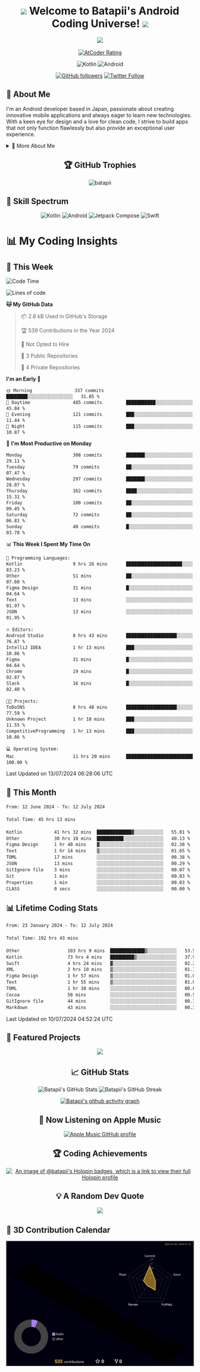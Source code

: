 <h1 align="center">
  <img src="https://media.giphy.com/media/hvRJCLFzcasrR4ia7z/giphy.gif" width="28">
  Welcome to Batapii's Android Coding Universe!
  <img src="https://media.giphy.com/media/hvRJCLFzcasrR4ia7z/giphy.gif" width="28">
</h1>

<p align="center">
  <img src="https://readme-typing-svg.herokuapp.com/?lines=Android+Developer+in+Japan;Always%20learning%20new%20things&font=Fira%20Code&center=true&width=440&height=45&color=f75c7e&vCenter=true&size=22">
</p>

<div align="center">
  
[![AtCoder Rating](https://img.shields.io/endpoint?url=https%3A%2F%2Fatcoder-badges.now.sh%2Fapi%2Fatcoder%2Fjson%2Fbatapii3939)](https://atcoder.jp/users/batapii3939)

![Kotlin](https://img.shields.io/badge/Kotlin-★☆☆☆☆☆☆☆☆☆-brightgreen)
![Android](https://img.shields.io/badge/Android-★☆☆☆☆☆☆☆☆☆-brightgreen)

  
[![GitHub followers](https://img.shields.io/github/followers/batapii?style=social)](https://github.com/batapii)
[![Twitter Follow](https://img.shields.io/twitter/follow/batapii?style=social)](https://twitter.com/batapii3939)

</div>

## 🚀 About Me
I'm an Android developer based in Japan, passionate about creating innovative mobile applications and always eager to learn new technologies. With a keen eye for design and a love for clean code, I strive to build apps that not only function flawlessly but also provide an exceptional user experience.

<details>
<summary>🌟 More About Me</summary>

- 🔭 I'm currently working on revolutionizing mobile productivity apps
- 🌱 I'm currently learning Kotlin Multiplatform and Jetpack Compose
- 👯 I'm looking to collaborate on open-source Android projects
- 💬 Ask me about Android development, Kotlin, and mobile UX design
- ⚡ Fun fact: I can solve a Rubik's cube in under 2 minutes!

</details>

<h2 align="center">🏆 GitHub Trophies</h2>
<p align="center">
  <img src="https://github-profile-trophy.vercel.app/?username=batapii&theme=nord&column=7&no-frame=true&no-bg=true&rank=SECRET,SSS,SS,S,AAA,AA,A,B,C,?" alt="batapii" />
</p>

## 🌈 Skill Spectrum

<div align="center">

![Kotlin](https://img.shields.io/badge/Kotlin-0095D5?style=for-the-badge&logo=kotlin&logoColor=white)
![Android](https://img.shields.io/badge/Android-3DDC84?style=for-the-badge&logo=android&logoColor=white)
![Jetpack Compose](https://img.shields.io/badge/Jetpack%20Compose-4285F4?style=for-the-badge&logo=jetpackcompose&logoColor=white)
![Swift](https://img.shields.io/badge/Swift-FA7343?style=for-the-badge&logo=swift&logoColor=white)

</div>


# 📊 My Coding Insights

## 📅 This Week
<!--START_SECTION:waka-week-->
![Code Time](http://img.shields.io/badge/Code%20Time-192%20hrs%2051%20mins-blue)

![Lines of code](https://img.shields.io/badge/From%20Hello%20World%20I%27ve%20Written-75.9%20thousand%20lines%20of%20code-blue)

**🐱 My GitHub Data** 

> 📦 2.8 kB Used in GitHub's Storage 
 > 
> 🏆 539 Contributions in the Year 2024
 > 
> 🚫 Not Opted to Hire
 > 
> 📜 3 Public Repositories 
 > 
> 🔑 4 Private Repositories 
 > 
**I'm an Early 🐤** 

```text
🌞 Morning                337 commits         ████████░░░░░░░░░░░░░░░░░   31.85 % 
🌆 Daytime                485 commits         ███████████░░░░░░░░░░░░░░   45.84 % 
🌃 Evening                121 commits         ███░░░░░░░░░░░░░░░░░░░░░░   11.44 % 
🌙 Night                  115 commits         ███░░░░░░░░░░░░░░░░░░░░░░   10.87 % 
```
📅 **I'm Most Productive on Monday** 

```text
Monday                   308 commits         ███████░░░░░░░░░░░░░░░░░░   29.11 % 
Tuesday                  79 commits          ██░░░░░░░░░░░░░░░░░░░░░░░   07.47 % 
Wednesday                297 commits         ███████░░░░░░░░░░░░░░░░░░   28.07 % 
Thursday                 162 commits         ████░░░░░░░░░░░░░░░░░░░░░   15.31 % 
Friday                   100 commits         ██░░░░░░░░░░░░░░░░░░░░░░░   09.45 % 
Saturday                 72 commits          ██░░░░░░░░░░░░░░░░░░░░░░░   06.81 % 
Sunday                   40 commits          █░░░░░░░░░░░░░░░░░░░░░░░░   03.78 % 
```


📊 **This Week I Spent My Time On** 

```text
💬 Programming Languages: 
Kotlin                   9 hrs 26 mins       █████████████████████░░░░   83.23 % 
Other                    51 mins             ██░░░░░░░░░░░░░░░░░░░░░░░   07.60 % 
Figma Design             31 mins             █░░░░░░░░░░░░░░░░░░░░░░░░   04.64 % 
Text                     13 mins             ░░░░░░░░░░░░░░░░░░░░░░░░░   01.97 % 
JSON                     13 mins             ░░░░░░░░░░░░░░░░░░░░░░░░░   01.95 % 

🔥 Editors: 
Android Studio           8 hrs 43 mins       ███████████████████░░░░░░   76.87 % 
IntelliJ IDEA            1 hr 13 mins        ███░░░░░░░░░░░░░░░░░░░░░░   10.86 % 
Figma                    31 mins             █░░░░░░░░░░░░░░░░░░░░░░░░   04.64 % 
Chrome                   19 mins             █░░░░░░░░░░░░░░░░░░░░░░░░   02.87 % 
Slack                    16 mins             █░░░░░░░░░░░░░░░░░░░░░░░░   02.40 % 

🐱‍💻 Projects: 
ToDoSNS                  8 hrs 48 mins       ███████████████████░░░░░░   77.59 % 
Unknown Project          1 hr 18 mins        ███░░░░░░░░░░░░░░░░░░░░░░   11.55 % 
CompetitiveProgramming   1 hr 13 mins        ███░░░░░░░░░░░░░░░░░░░░░░   10.86 % 

💻 Operating System: 
Mac                      11 hrs 20 mins      █████████████████████████   100.00 % 
```


 Last Updated on 13/07/2024 06:28:06 UTC
<!--END_SECTION:waka-week-->

## 📅 This Month
<!--START_SECTION:wakamonth-->

```txt
From: 12 June 2024 - To: 12 July 2024

Total Time: 45 hrs 13 mins

Kotlin            41 hrs 32 mins  █████████████▓░░░░░░░░░░░   55.01 %
Other             30 hrs 18 mins  ██████████░░░░░░░░░░░░░░░   40.13 %
Figma Design      1 hr 48 mins    ▓░░░░░░░░░░░░░░░░░░░░░░░░   02.38 %
Text              1 hr 14 mins    ▒░░░░░░░░░░░░░░░░░░░░░░░░   01.65 %
TOML              17 mins         ░░░░░░░░░░░░░░░░░░░░░░░░░   00.38 %
JSON              13 mins         ░░░░░░░░░░░░░░░░░░░░░░░░░   00.29 %
GitIgnore file    3 mins          ░░░░░░░░░░░░░░░░░░░░░░░░░   00.07 %
Git               1 min           ░░░░░░░░░░░░░░░░░░░░░░░░░   00.03 %
Properties        1 min           ░░░░░░░░░░░░░░░░░░░░░░░░░   00.03 %
CLASS             0 secs          ░░░░░░░░░░░░░░░░░░░░░░░░░   00.00 %
```

<!--END_SECTION:wakamonth-->

## 📊 Lifetime Coding Stats

<!--START_SECTION:wakaalltime-->

```txt
From: 23 January 2024 - To: 12 July 2024

Total Time: 192 hrs 43 mins

Other                  103 hrs 9 mins  █████████████▒░░░░░░░░░░░   53.52 %
Kotlin                 73 hrs 4 mins   █████████▒░░░░░░░░░░░░░░░   37.92 %
Swift                  4 hrs 24 mins   ▓░░░░░░░░░░░░░░░░░░░░░░░░   02.29 %
XML                    2 hrs 10 mins   ▒░░░░░░░░░░░░░░░░░░░░░░░░   01.13 %
Figma Design           1 hr 57 mins    ▒░░░░░░░░░░░░░░░░░░░░░░░░   01.02 %
Text                   1 hr 55 mins    ▒░░░░░░░░░░░░░░░░░░░░░░░░   01.00 %
TOML                   1 hr 10 mins    ░░░░░░░░░░░░░░░░░░░░░░░░░   00.61 %
Cocoa                  58 mins         ░░░░░░░░░░░░░░░░░░░░░░░░░   00.50 %
GitIgnore file         44 mins         ░░░░░░░░░░░░░░░░░░░░░░░░░   00.38 %
Markdown               43 mins         ░░░░░░░░░░░░░░░░░░░░░░░░░   00.37 %
```

<!--END_SECTION:wakaalltime-->

Last Updated on 10/07/2024 04:52:24 UTC

## 🌟 Featured Projects

<div align="center">
  <a href="https://github.com/batapii/ToDoSNS">
    <img src="https://github-readme-stats.vercel.app/api/pin/?username=batapii&repo=ToDoSNS&theme=radical" />
  </a>

## 📈 GitHub Stats

<div align="center">
  <img src="https://github-readme-stats.vercel.app/api?username=batapii&show_icons=true&theme=radical" alt="Batapii's GitHub Stats" />
  <img src="https://github-readme-streak-stats.herokuapp.com/?user=batapii&theme=radical" alt="Batapii's GitHub Streak" />
  
[![Batapii's github activity graph](https://github-readme-activity-graph.vercel.app/graph?username=batapii&theme=react-dark)](https://github.com/ashutosh00710/github-readme-activity-graph)
</div>

## 🎵 Now Listening on Apple Music

<div align="center">
  
[![Apple Music GitHub profile](https://music-profile.rayriffy.com/theme/dark.svg?uid=001005.6598667d2ffd4a10a4f429edd0ba24c4.1156)](https://github.com/rayriffy/apple-music-github-profile)

</div>


## 🏆 Coding Achievements

<div align="center">

[![An image of @batapii's Holopin badges, which is a link to view their full Holopin profile](https://holopin.me/batapii)](https://holopin.io/@batapii)

</div>

## 💡 A Random Dev Quote

<div align="center">

![](https://quotes-github-readme.vercel.app/api?type=horizontal&theme=radical)

</div>

</div>

## 🚀 3D Contribution Calendar

<div align="center">
  
![](./profile-3d-contrib/profile-night-rainbow.svg)

</div>
